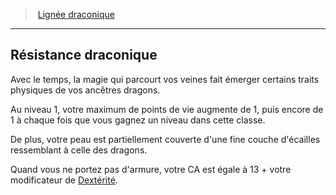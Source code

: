 ﻿---
!GenericItem
Id: sorcerer_draconic_hd.md#résistance-draconique
ParentLink: sorcerer_draconic_hd.md#lignée-draconique
Name: Résistance draconique
ParentName: Lignée draconique
NameLevel: 2
Attributes:
  Name: Résistance draconique
  Markdown: >+
    ## <!--Name-->Résistance draconique<!--/Name-->


    Avec le temps, la magie qui parcourt vos veines fait émerger certains traits physiques de vos ancêtres dragons.


    Au niveau 1, votre maximum de points de vie augmente de 1, puis encore de 1 à chaque fois que vous gagnez un niveau dans cette classe.


    De plus, votre peau est partiellement couverte d'une fine couche d'écailles ressemblant à celle des dragons.


    Quand vous ne portez pas d'armure, votre CA est égale à 13 + votre modificateur de [Dextérité](hd_abilities_dexterity.md).

AttributesDictionary: >+
  Name: Résistance draconique

  Markdown: >+

    ## <!--Name-->Résistance draconique<!--/Name-->





    Avec le temps, la magie qui parcourt vos veines fait émerger certains traits physiques de vos ancêtres dragons.





    Au niveau 1, votre maximum de points de vie augmente de 1, puis encore de 1 à chaque fois que vous gagnez un niveau dans cette classe.





    De plus, votre peau est partiellement couverte d'une fine couche d'écailles ressemblant à celle des dragons.





    Quand vous ne portez pas d'armure, votre CA est égale à 13 + votre modificateur de [Dextérité](hd_abilities_dexterity.md).



---
> [Lignée draconique](hd_sorcerer_draconic.md)

---

## Résistance draconique

Avec le temps, la magie qui parcourt vos veines fait émerger certains traits physiques de vos ancêtres dragons.

Au niveau 1, votre maximum de points de vie augmente de 1, puis encore de 1 à chaque fois que vous gagnez un niveau dans cette classe.

De plus, votre peau est partiellement couverte d'une fine couche d'écailles ressemblant à celle des dragons.

Quand vous ne portez pas d'armure, votre CA est égale à 13 + votre modificateur de [Dextérité](hd_abilities_dexterity.md).

